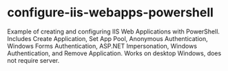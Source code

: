 configure-iis-webapps-powershell
================================

Example of creating and configuring IIS Web Applications with PowerShell.  Includes Create Application, Set App Pool, Anonymous Authentication, Windows Forms Authentication, ASP.NET Impersonation, Windows Authentication, and Remove Application.  Works on desktop Windows, does not require server.

